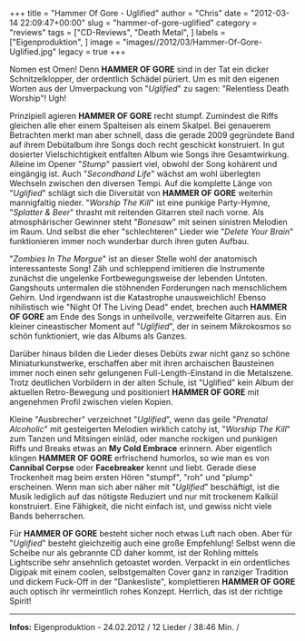 +++
title = "Hammer Of Gore - Uglified"
author = "Chris"
date = "2012-03-14 22:09:47+00:00"
slug = "hammer-of-gore-uglified"
category = "reviews"
tags = ["CD-Reviews", "Death Metal", ]
labels = ["Eigenproduktion", ]
image = "images//2012/03/Hammer-Of-Gore-Uglified.jpg"
legacy = true
+++

Nomen est Omen! Denn **HAMMER OF GORE** sind in der Tat ein dicker Schnitzelklopper, der ordentlich Schädel püriert. Um es mit den eigenen Worten aus der Umverpackung von "_Uglified_" zu sagen: "Relentless Death Worship"! Ugh!

Prinzipiell agieren **HAMMER OF GORE** recht stumpf. Zumindest die Riffs gleichen alle eher einem Spalteisen als einem Skalpel. Bei genauerem Betrachten merkt man aber schnell, dass die gerade 2009 gegründete Band auf ihrem Debütalbum ihre Songs doch recht geschickt konstruiert. In gut dosierter Vielschichtigkeit entfalten Album wie Songs ihre Gesamtwirkung. Alleine im Opener "_Stump_" passiert viel, obwohl der Song kohärent und eingängig ist. Auch "_Secondhand Life_" wächst am wohl überlegten Wechseln zwischen den diversen Tempi.
Auf die komplette Länge von "_Uglified_" schlägt sich die Diversität von **HAMMER OF GORE** weiterhin mannigfaltig nieder. "_Worship The Kill_" ist eine punkige Party-Hymne, "_Splatter & Beer_" thrasht mit reitenden Gitarren steil nach vorne. Als atmosphärischer Gewinner steht "_Bonesaw_" mit seinen sinistren Melodien im Raum. Und selbst die eher "schlechteren" Lieder wie "_Delete Your Brain_" funktionieren immer noch wunderbar durch ihren guten Aufbau.

"_Zombies In The Morgue_" ist an dieser Stelle wohl der anatomisch interessanteste Song! Zäh und schleppend imitieren die Instrumente zunächst die ungelenke Fortbewegungsweise der lebenden Untoten. Gangshouts untermalen die stöhnenden Forderungen nach menschlichem Gehirn. Und irgendwann ist die Katastrophe unausweichlich! Ebenso nihilistisch wie "Night Of The Living Dead" endet, brechen auch **HAMMER OF GORE** am Ende des Songs in unheilvolle, verzweifelte Gitarren aus. Ein kleiner cineastischer Moment auf "_Uglified_", der in seinem Mikrokosmos so schön funktioniert, wie das Albums als Ganzes.

Darüber hinaus bilden die Lieder dieses Debüts zwar nicht ganz so schöne Miniaturkunstwerke, erschaffen aber mit ihren archaischen Bausteinen immer noch einen sehr gelungenen Full-Length-Einstand in die Metalszene. Trotz deutlichen Vorbildern in der alten Schule, ist "Uglified" kein Album der aktuellen Retro-Bewegung und positioniert **HAMMER OF GORE** mit angenehmen Profil zwischen vielen Kopien.

Kleine "Ausbrecher" verzeichnet "_Uglified_", wenn das geile "_Prenatal Alcoholic_" mit gesteigerten Melodien wirklich catchy ist, "_Worship The Kill_" zum Tanzen und Mitsingen einläd, oder manche rockigen und punkigen Riffs und Breaks etwas an **My Cold Embrace** erinnern. Aber eigentlich klingen **HAMMER OF GORE** erfrischend humorlos, so wie man es von **Cannibal Corpse** oder **Facebreaker** kennt und liebt. Gerade diese Trockenheit mag beim ersten Hören "stumpf", "roh" und "plump" erscheinen. Wenn man sich aber näher mit "_Uglified_" beschäftigt, ist die Musik lediglich auf das nötigste Reduziert und nur mit trockenem Kalkül konstruiert. Eine Fähigkeit, die nicht einfach ist, und gewiss nicht viele Bands beherrschen.

Für **HAMMER OF GORE** besteht sicher noch etwas Luft nach oben. Aber für "_Uglified_" besteht gleichzeitig auch eine große Empfehlung! Selbst wenn die Scheibe nur als gebrannte CD daher kommt, ist der Rohling mittels Lightscribe sehr ansehnlich getoastet worden. Verpackt in ein ordentliches Digipak mit einem coolen, selbstgemalten Cover ganz in ranziger Tradition und dickem Fuck-Off in der "Dankesliste", komplettieren **HAMMER OF GORE** auch optisch ihr vermeintlich rohes Konzept. Herrlich, das ist der richtige Spirit!



---
**Infos:**
Eigenproduktion - 24.02.2012 / 
12 Lieder / 38:46 Min. / 
